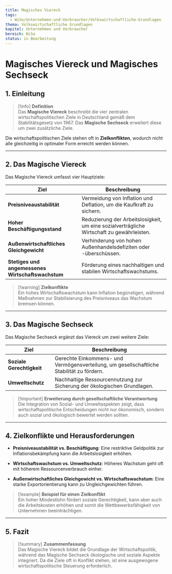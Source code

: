 ```yaml
---
title: Magisches Viereck
tags:
  - WiSo/Unternehmen-und-Verbraucher/Volkswirtschaftliche-Grundlagen
thema: Volkswirtschaftliche Grundlagen
kapitel: Unternehmen und Verbraucher
bereich: WiSo
status: in Bearbeitung
---
```

# Magisches Viereck und Magisches Sechseck

## 1. Einleitung

> [!info] **Definition**  
> Das **Magische Viereck** beschreibt die vier zentralen wirtschaftspolitischen Ziele in Deutschland gemäß dem Stabilitätsgesetz von 1967. Das **Magische Sechseck** erweitert diese um zwei zusätzliche Ziele.

Die wirtschaftspolitischen Ziele stehen oft in **Zielkonflikten**, wodurch nicht alle gleichzeitig in optimaler Form erreicht werden können.

---

## 2. Das Magische Viereck

Das Magische Viereck umfasst vier Hauptziele:

|Ziel|Beschreibung|
|---|---|
|**Preisniveaustabilität**|Vermeidung von Inflation und Deflation, um die Kaufkraft zu sichern.|
|**Hoher Beschäftigungsstand**|Reduzierung der Arbeitslosigkeit, um eine sozialverträgliche Wirtschaft zu gewährleisten.|
|**Außenwirtschaftliches Gleichgewicht**|Verhinderung von hohen Außenhandelsdefiziten oder -überschüssen.|
|**Stetiges und angemessenes Wirtschaftswachstum**|Förderung eines nachhaltigen und stabilen Wirtschaftswachstums.|

> [!warning] **Zielkonflikte**  
> Ein hohes Wirtschaftswachstum kann Inflation begünstigen, während Maßnahmen zur Stabilisierung des Preisniveaus das Wachstum bremsen können.

---

## 3. Das Magische Sechseck

Das Magische Sechseck ergänzt das Viereck um zwei weitere Ziele:

|Ziel|Beschreibung|
|---|---|
|**Soziale Gerechtigkeit**|Gerechte Einkommens- und Vermögensverteilung, um gesellschaftliche Stabilität zu fördern.|
|**Umweltschutz**|Nachhaltige Ressourcennutzung zur Sicherung der ökologischen Grundlagen.|

> [!important] **Erweiterung durch gesellschaftliche Verantwortung**  
> Die Integration von Sozial- und Umweltaspekten zeigt, dass wirtschaftspolitische Entscheidungen nicht nur ökonomisch, sondern auch sozial und ökologisch bewertet werden sollten.

---

## 4. Zielkonflikte und Herausforderungen

- **Preisniveaustabilität vs. Beschäftigung**: Eine restriktive Geldpolitik zur Inflationsbekämpfung kann die Arbeitslosigkeit erhöhen.
    
- **Wirtschaftswachstum vs. Umweltschutz**: Höheres Wachstum geht oft mit höherem Ressourcenverbrauch einher.
    
- **Außenwirtschaftliches Gleichgewicht vs. Wirtschaftswachstum**: Eine starke Exportorientierung kann zu Ungleichgewichten führen.
    

> [!example] **Beispiel für einen Zielkonflikt**  
> Ein hoher Mindestlohn fördert soziale Gerechtigkeit, kann aber auch die Arbeitskosten erhöhen und somit die Wettbewerbsfähigkeit von Unternehmen beeinträchtigen.

---

## 5. Fazit

> [!summary] **Zusammenfassung**  
> Das Magische Viereck bildet die Grundlage der Wirtschaftspolitik, während das Magische Sechseck ökologische und soziale Aspekte integriert. Da die Ziele oft in Konflikt stehen, ist eine ausgewogene wirtschaftspolitische Steuerung erforderlich.